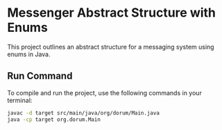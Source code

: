 # Messenger Abstract Structure with Enums

This project outlines an abstract structure for a messaging system using enums in Java.

## Run Command

To compile and run the project, use the following commands in your terminal:

```sh
javac -d target src/main/java/org/dorum/Main.java
java -cp target org.dorum.Main
